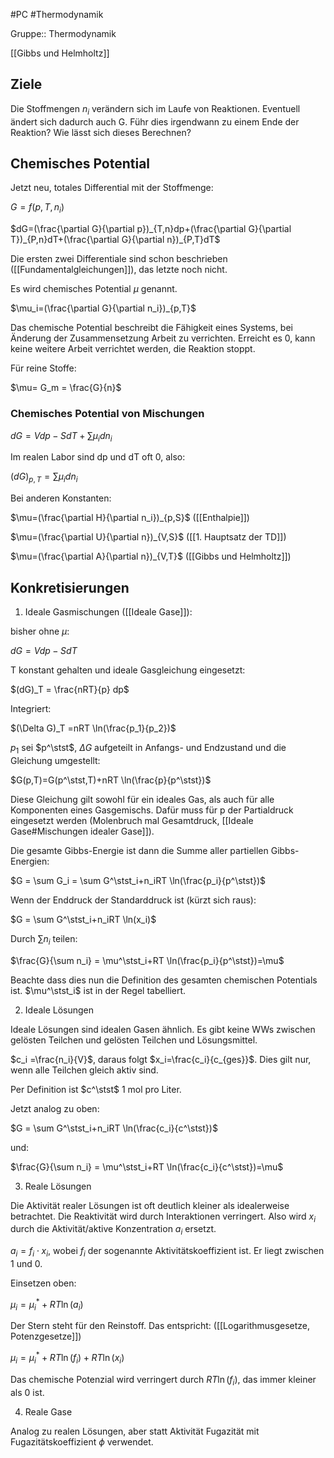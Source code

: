 #PC #Thermodynamik 

Gruppe:: Thermodynamik

[[Gibbs und Helmholtz]]

## Ziele

Die Stoffmengen $n_i$ verändern sich im Laufe von Reaktionen. Eventuell ändert sich dadurch auch G. Führ dies irgendwann zu einem Ende der Reaktion? Wie lässt sich dieses Berechnen?

## Chemisches Potential

Jetzt neu, totales Differential mit der Stoffmenge:

$G=f(p,T,n_i)$

$dG=(\frac{\partial G}{\partial p})_{T,n}dp+(\frac{\partial G}{\partial T})_{P,n}dT+(\frac{\partial G}{\partial n})_{P,T}dT$

Die ersten zwei Differentiale sind schon beschrieben ([[Fundamentalgleichungen]]), das letzte noch nicht. 

Es wird chemisches Potential $\mu$ genannt.

$\mu_i=(\frac{\partial G}{\partial n_i})_{p,T}$



Das chemische Potential beschreibt die Fähigkeit eines Systems, bei Änderung der Zusammensetzung Arbeit zu verrichten. Erreicht es 0, kann keine weitere Arbeit verrichtet werden, die Reaktion stoppt.

Für reine Stoffe:

$\mu= G_m = \frac{G}{n}$

### Chemisches Potential von Mischungen

$dG=Vdp-SdT+\sum \mu_idn_i$

Im realen Labor sind dp und dT oft 0, also:

$(dG)_{p,T}=\sum \mu_idn_i$

Bei anderen Konstanten:

$\mu=(\frac{\partial H}{\partial n_i})_{p,S}$ ([[Enthalpie]])

$\mu=(\frac{\partial U}{\partial n})_{V,S}$ ([[1. Hauptsatz der TD]])

$\mu=(\frac{\partial A}{\partial n})_{V,T}$ ([[Gibbs und Helmholtz]])

## Konkretisierungen

1. Ideale Gasmischungen ([[Ideale Gase]]): 

bisher ohne $\mu$:

$dG = Vdp-SdT$

T konstant gehalten und ideale Gasgleichung eingesetzt:

$(dG)_T = \frac{nRT}{p} dp$

Integriert:

$(\Delta G)_T =nRT \ln(\frac{p_1}{p_2})$

$p_1$ sei $p^\stst$, $\Delta G$ aufgeteilt in Anfangs- und Endzustand und die Gleichung umgestellt:

$G(p,T)=G(p^\stst,T)+nRT \ln(\frac{p}{p^\stst})$

Diese Gleichung gilt sowohl für ein ideales Gas, als auch für alle Komponenten eines Gasgemischs. Dafür muss für p der Partialdruck eingesetzt werden (Molenbruch mal Gesamtdruck, [[Ideale Gase#Mischungen idealer Gase]]).

Die gesamte Gibbs-Energie ist dann die Summe aller partiellen Gibbs-Energien:

$G = \sum G_i = \sum G^\stst_i+n_iRT \ln(\frac{p_i}{p^\stst})$

Wenn der Enddruck der Standarddruck ist (kürzt sich raus): 

$G = \sum G^\stst_i+n_iRT \ln(x_i)$

Durch $\sum n_i$ teilen:

$\frac{G}{\sum n_i} = \mu^\stst_i+RT \ln(\frac{p_i}{p^\stst})=\mu$

Beachte dass dies nun die Definition des gesamten chemischen Potentials ist. $\mu^\stst_i$ ist in der Regel tabelliert.

2. Ideale Lösungen

Ideale Lösungen sind idealen Gasen ähnlich. Es gibt keine WWs zwischen gelösten Teilchen und gelösten Teilchen und Lösungsmittel.

$c_i =\frac{n_i}{V}$, daraus folgt $x_i=\frac{c_i}{c_{ges}}$. Dies gilt nur, wenn alle Teilchen gleich aktiv sind.

Per Definition ist $c^\stst$ 1 mol pro Liter.

Jetzt analog zu oben:

$G = \sum G^\stst_i+n_iRT \ln(\frac{c_i}{c^\stst})$

und:

$\frac{G}{\sum n_i} = \mu^\stst_i+RT \ln(\frac{c_i}{c^\stst})=\mu$

3. Reale Lösungen

Die Aktivität realer Lösungen ist oft deutlich kleiner als idealerweise betrachtet. Die Reaktivität wird durch Interaktionen verringert. Also wird $x_i$ durch die Aktivität/aktive Konzentration $a_i$ ersetzt.

$a_i=f_i \cdot x_i$, wobei $f_i$ der sogenannte Aktivitätskoeffizient ist. Er liegt zwischen 1 und 0.

Einsetzen oben:

$\mu_i = \mu_i^\ast + RT\ln(a_i)$

Der Stern steht für den Reinstoff.
Das entspricht: ([[Logarithmusgesetze, Potenzgesetze]])

$\mu_i = \mu_i^\ast + RT\ln(f_i) + RT\ln(x_i)$

Das chemische Potenzial wird verringert durch $RT\ln(f_i)$, das immer kleiner als 0 ist.

4. Reale Gase

Analog zu realen Lösungen, aber statt Aktivität Fugazität mit Fugazitätskoeffizient $\phi$ verwendet.